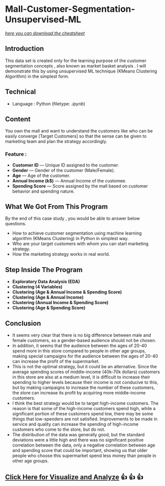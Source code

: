 # Mall-Customer-Segmentation-Unsupervised-ML
[*here you can download the cheatsheet*](https://www.kaggle.com/vjchoudhary7/customer-segmentation-tutorial-in-python)  

## Introduction 
This data set is created only for the learning purpose of the customer segmentation concepts , also known as market basket analysis . I will demonstrate this by using unsupervised ML technique (KMeans Clustering Algorithm) in the simplest form.

## Technical
- Language : Python (filetype: *.ipynb*)

## Content
You own the mall and want to understand the customers like who can be easily converge [Target Customers] so that the sense can be given to marketing team and plan the strategy accordingly.

### Feature :
- **Customer ID** — Unique ID assigned to the customer.
- **Gender** — Gender of the customer (Male/Female).
- **Age** — Age of the customer.
- **Annual Income (k$)** — Annual Income of the customee.
- **Spending Score** — Score assigned by the mall based on customer behavior and spending nature.

## What We Got From This Program
By the end of this case study , you would be able to answer below questions.
- How to achieve customer segmentation using machine learning algorithm (KMeans Clustering) in Python in simplest way.
- Who are your target customers with whom you can start marketing strategy.
- How the marketing strategy works in real world.

## Step Inside The Program
- **Exploratory Data Analysis (EDA)**
- **Clustering (4 Variables)**
- **Clustering (Age & Annual Income & Spending Score)**
- **Clustering (Age & Annual Income)**
- **Clustering (Annual Income & Spending Score)**
- **Clustering (Age & Spending Score)**

## Conclusion
- It seems very clear that there is no big difference between male and female customers, so a gender-based audience should not be chosen.
- In addition, it seems that the audience between the ages of 20-40 spend more in this store compared to people in other age groups, making special campaigns for the audience between the ages of 20-40 can increase the profit of the supermarket.
- This is not the optimal strategy, but it could be an alternative. Since the average spending scores of middle-income (40k-70k dollars) customers in this store are also at a medium level, it is difficult to increase their spending to higher levels because their income is not conducive to this, but by making campaigns to increase the number of these customers, the store can increase its profit by acquiring more middle-income customers.
- I think the best strategy would be to target high-income customers. The reason is that some of the high-income customers spend high, while a significant portion of these customers spend low, there may be some things that low-spenders are not satisfied. Improvements to be made in service and quality can increase the spending of high-income customers who come to the store, but do not.
- The distribution of the data was generally good, but the standard deviations were a little high and there was no significant positive correlation between the data, only a negative correlation between age and spending score that could be important, showing us that older people who choose this supermarket spend less money than people in other age groups.

## [Click Here  for Visualize and Analyze](https://arienugroho050396.github.io/project5.html) :thumbsup: :thumbsup: :thumbsup: 
